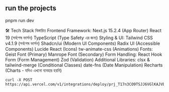 ## run the projects

pnpm run dev

🛠️ Tech Stack বিস্তারিত
Frontend Framework:
Next.js 15.2.4 (App Router)
React 19 (সর্বশেষ ভার্সন)
TypeScript (Type Safety এর জন্য)
Styling & UI:
Tailwind CSS v4.1.9 (সর্বশেষ ভার্সন)
Shadcn/ui (Modern UI Components)
Radix UI (Accessible Components)
Lucide React (Icons)
tw-animate-css (Animations)
Fonts:
Geist Font (Primary)
Manrope Font (Secondary)
Form Handling:
React Hook Form (Form Management)
Zod (Validation)
Additional Libraries:
clsx & tailwind-merge (Conditional Classes)
date-fns (Date Manipulation)
Recharts (Charts - যদিও এখনো ব্যবহার হয়নি)

```
curl -X POST https://api.vercel.com/v1/integrations/deploy/prj_T17n3CO9TSJJ6VGlKAJVbR3ZsMP3/UFsnoPxvuj
```
